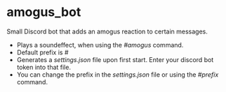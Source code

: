# amogus_bot
Small Discord bot that adds an amogus reaction to certain messages.
- Plays a soundeffect, when using the _#amogus_ command.
- Default prefix is #
- Generates a _settings.json_ file upon first start. Enter your discord bot token into that file.
- You can change the prefix in the _settings.json_ file or using the _#prefix <arg>_ command.
